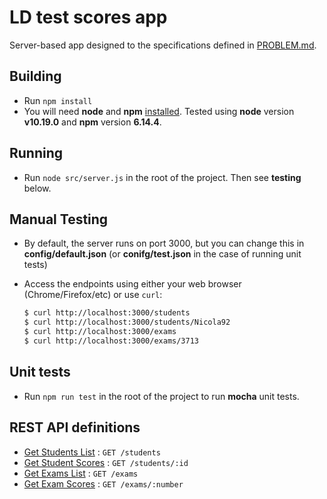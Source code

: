 # LD test scores app

Server-based app designed to the specifications defined in [PROBLEM.md](PROBLEM.md).

## Building

- Run `npm install`
- You will need **node** and **npm** [installed](https://docs.npmjs.com/downloading-and-installing-node-js-and-npm). Tested using **node** version **v10.19.0** and **npm** version **6.14.4**.

## Running

- Run `node src/server.js` in the root of the project. Then see **testing** below.

## Manual Testing

- By default, the server runs on port 3000, but you can change this in **config/default.json** (or **conifg/test.json** in the case of running unit tests)

- Access the endpoints using either your web browser (Chrome/Firefox/etc) or use `curl`:

   ```bash
   $ curl http://localhost:3000/students
   $ curl http://localhost:3000/students/Nicola92
   $ curl http://localhost:3000/exams
   $ curl http://localhost:3000/exams/3713
   ```

## Unit tests

- Run `npm run test` in the root of the project to run **mocha** unit tests.

## REST API definitions

* [Get Students List](docs/students-list.md) : `GET /students`
* [Get Student Scores](docs/student-scores.md) : `GET /students/:id`
* [Get Exams List](docs/exams-list.md) : `GET /exams`
* [Get Exam Scores](docs/exam-scores.md) : `GET /exams/:number`
